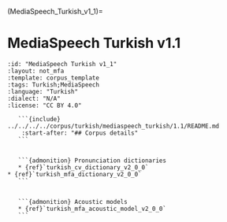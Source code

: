 
(MediaSpeech_Turkish_v1_1)=
# MediaSpeech Turkish v1.1

``````{corpus} MediaSpeech Turkish v1.1
:id: "MediaSpeech Turkish v1_1"
:layout: not_mfa
:template: corpus_template
:tags: Turkish;MediaSpeech
:language: "Turkish"
:dialect: "N/A"
:license: "CC BY 4.0"

   ```{include} ../../../../corpus/turkish/mediaspeech_turkish/1.1/README.md
    :start-after: "## Corpus details"
   ```


   ```{admonition} Pronunciation dictionaries
   * {ref}`turkish_cv_dictionary_v2_0_0`
* {ref}`turkish_mfa_dictionary_v2_0_0`
   ```


   ```{admonition} Acoustic models
   * {ref}`turkish_mfa_acoustic_model_v2_0_0`
   ```
``````
